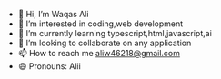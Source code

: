- 👋 Hi, I’m Waqas Ali
- 👀 I’m interested in coding,web development
- 🌱 I’m currently learning typescript,html,javascript,ai
- 💞️ I’m looking to collaborate on any application
- 📫 How to reach me aliw46218@gmail.com
- 😄 Pronouns: Alii
  

<!---
alii143/alii143 is a ✨ special ✨ repository because its `README.md` (this file) appears on your GitHub profile.
You can click the Preview link to take a look at your changes.
--->
